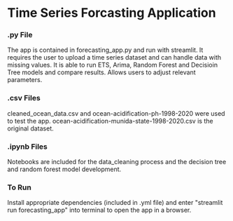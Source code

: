 # Time Series Forcasting Application

### .py File 
The app is contained in forecasting_app.py and run with streamlit. It requires the user to upload a time series dataset and can handle data with missing values. It is able to run ETS, Arima, Random Forest and Decisioin Tree models and compare results. Allows users to adjust relevant parameters. 

### .csv Files
cleaned_ocean_data.csv and ocean-acidification-ph-1998-2020 were used to test the app. 
ocean-acidification-munida-state-1998-2020.csv is the original dataset. 

### .ipynb Files
Notebooks are included for the data_cleaning process and the decision tree and random forest model development. 

### To Run
Install appropriate dependencies (included in .yml file) and enter "streamlit run forecasting_app" into terminal to open the app in a browser. 
